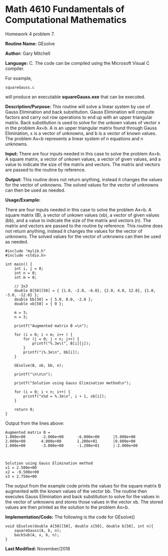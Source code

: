 # Math 4610 Fundamentals of Computational Mathematics
Homework 4 problem 7.

**Routine Name:**           GEsolve

**Author:** Gary Mitchell

**Language:** C. The code can be compiled using the Microsoft Visual C compiler.

For example,

    squareGauss.c

will produce an executable **squareGauss.exe** that can be executed.

**Description/Purpose:** This routine will solve a linear system by use of Gauss Elimination and back substitution. Gauss Elimination will compute factors and carry out row operations to end up with an upper triangular matrix. Back substitution is used to solve for the unkown values of vector x in the problem Ax=b. A is an upper triangular matrix found through Gauss Elimination, x is a vector of unknowns, and b is a vector of known values. The problem Ax=b represents a linear system of n equations and n unknowns.

**Input:** There are four inputs needed in this case to solve the problem Ax=b. A square matrix, a vector of unkown values, a vector of given values, and a value to indicate the size of the matrix and vectors. The matrix and vectors are passed to the routine by reference.

**Output:** This routine does not return anything, instead it changes the values for the vector of unknowns. The solved values for the vector of unknowns can then be used as needed.

**Usage/Example:**

There are four inputs needed in this case to solve the problem Ax=b. A square matrix (B), a vector of unkown values (xb), a vector of given values (bb), and a value to indicate the size of the matrix and vectors (n). The matrix and vectors are passed to the routine by reference. This routine does not return anything, instead it changes the values for the vector of unknowns. The solved values for the vector of unknowns can then be used as needed.

    #include "mylib.h"
    #include <stdio.h>

    int main() {
        int i, j = 0;
        int n = 0;
        int m = 0;

        // 3x3
        double B[50][50] = { {1.0, -2.0, -6.0}, {2.0, 4.0, 12.0}, {1.0, -3.0, -12.0} };
        double bb[50] = { 5.0, 0.0, -2.0 };
        double xb[50] = { 0 };

        m = 3;
        n = 3;

        printf("Augmented matrix B =\n");

        for (i = 0; i < m; i++ ) {
            for (j = 0; j < n; j++) {
                printf("%.3e\t", B[i][j]);
            }
            printf("|%.3e\n", bb[i]);
        }

        GEsolve(B, xb, bb, n);

        printf("\n\n\n");

        printf("Solution using Gauss Elimination method\n");

        for (i = 0; i < n; i++) {
            printf("x%d = %.3e\n", i + 1, xb[i]);
        }

        return 0;
    }

Output from the lines above:

    Augmented matrix B =
    1.000e+00       -2.000e+00      -6.000e+00      |5.000e+00
    2.000e+00       4.000e+00       1.200e+01       |0.000e+00
    1.000e+00       -3.000e+00      -1.200e+01      |-2.000e+00



    Solution using Gauss Elimination method
    x1 = 2.500e+00
    x2 = -9.500e+00
    x3 = 2.750e+00

The output from the example code prints the values for the square matrix B augmented with the known values of the vector bb. The routine then executes Gauss Elimination and back substitution to solve for the values in the vector of unknowns and stores those values in the vector xb. The stored values are then printed as the solution to the problem Ax=b.

**Implementation/Code:** The following is the code for GEsolve()

    void GEsolve(double A[50][50], double x[50], double b[50], int n){
        squareGauss(A, b, n);
        backSub(A, x, b, n);
    }

**Last Modified:** November/2018
